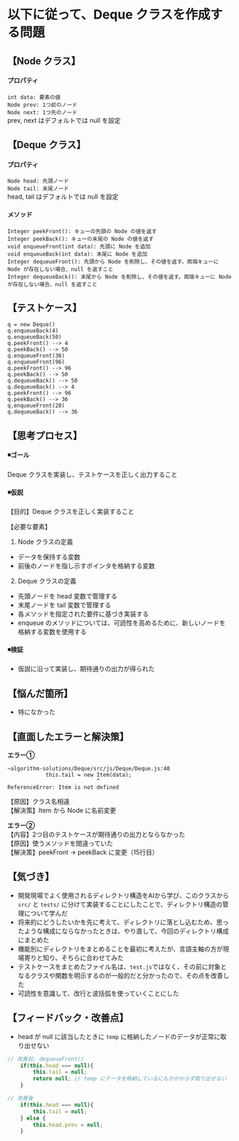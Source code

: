 # 以下に従って、Deque クラスを作成する問題


## 【Node クラス】
#### プロパティ
`int data: 要素の値`   
`Node prev: 1つ前のノード`  
`Node next: 1つ先のノード`  
prev, next はデフォルトでは null を設定  

## 【Deque クラス】
#### プロパティ
`Node head: 先頭ノード`  
`Node tail: 末尾ノード`  
head, tail はデフォルトでは null を設定  

#### メソッド
`Integer peekFront(): キューの先頭の Node の値を返す`  
`Integer peekBack(): キューの末尾の Node の値を返す`  
`void enqueueFront(int data): 先頭に Node を追加`  
`void enqueueBack(int data): 末尾に Node を追加`  
`Integer dequeueFront(): 先頭から Node を削除し、その値を返す。両端キューに Node が存在しない場合、null を返すこと`  
`Integer dequeueBack(): 末尾から Node を削除し、その値を返す。両端キューに Node が存在しない場合、null を返すこと`  


## 【テストケース】
`q = new Deque()`  
`q.enqueueBack(4)`  
`q.enqueueBack(50)`  
`q.peekFront() --> 4`  
`q.peekBack() --> 50`  
`q.enqueueFront(36)`  
`q.enqueueFront(96)`  
`q.peekFront() --> 96`  
`q.peekBack() --> 50`  
`q.dequeueBack() --> 50`  
`q.dequeueBack() --> 4`  
`q.peekFront() --> 96`  
`q.peekBack() --> 36`  
`q.enqueueFront(20)`  
`q.dequeueBack() --> 36`  
  

## 【思考プロセス】
#### ◾️ゴール  
Deque クラスを実装し、テストケースを正しく出力すること  

#### ◾️仮説
【目的】Deque クラスを正しく実装すること  

【必要な要素】
  
1. Node クラスの定義  
- データを保持する変数  
- 前後のノードを指し示すポインタを格納する変数  
  
2. Deque クラスの定義    
- 先頭ノードを head 変数で管理する  
- 末尾ノードを tail 変数で管理する
- 各メソッドを指定された要件に基づき実装する  
- enqueue のメソッドについては、可読性を高めるために、新しいノードを格納する変数を使用する  


#### ◾️検証  
- 仮説に沿って実装し、期待通りの出力が得られた     

## 【悩んだ箇所】  
- 特になかった

## 【直面したエラーと解決策】
**エラー①**  
```sh: エラーメッセージ
~algorithm-solutions/Deque/src/js/Deque/Deque.js:40
            this.tail = new Item(data);
                            ^
ReferenceError: Item is not defined
```
【原因】クラス名相違  
【解決策】Item から Node に名前変更  

**エラー②**  
【内容】2つ目のテストケースが期待通りの出力とならなかった  
【原因】使うメソッドを間違っていた  
【解決策】peekFront → peekBack に変更（15行目）  

## 【気づき】
- 開発現場でよく使用されるディレクトリ構造をAIから学び、このクラスから `src/` と `tests/` に分けて実装することにしたことで、ディレクトリ構造の管理について学んだ
- 将来的にどうしたいかを先に考えて、ディレクトリに落とし込むため、思ったような構成にならなかったときは、やり直して、今回のディレクトリ構成にまとめた
- 機能別にディレクトリをまとめることを最初に考えたが、言語主軸の方が現場寄りと知り、そちらに合わせてみた
- テストケースをまとめたファイル名は、`test.js`ではなく、その前に対象となるクラスや関数を明示するのが一般的だと分かったので、その点を改善した
- 可読性を意識して、改行と波括弧を使っていくことにした

## 【フィードバック・改善点】
- head が null に該当したときに `temp` に格納したノードのデータが正常に取り出せない
```js
// 改善前: dequeueFront()
    if(this.head === null){
        this.tail = null;
        return null; // temp にデータを格納しているにもかかわらず取り出せない
    }

// 改善後
    if(this.head === null){
        this.tail = null;
    } else {
        this.head.prev = null;
    }
```

